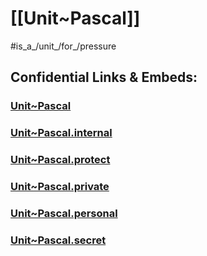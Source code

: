 ﻿

# [[Unit~Pascal]] 

#is_a_/unit_/for_/pressure 


## Confidential Links & Embeds: 

### [Unit~Pascal](/_public/Unit/SI-Unit/derived_Unit/Unit~Pascal.md) 

### [Unit~Pascal.internal](/_internal/Unit/SI-Unit/derived_Unit/Unit~Pascal.internal.md) 

### [Unit~Pascal.protect](/_protect/Unit/SI-Unit/derived_Unit/Unit~Pascal.protect.md) 

### [Unit~Pascal.private](/_private/Unit/SI-Unit/derived_Unit/Unit~Pascal.private.md) 

### [Unit~Pascal.personal](/_personal/Unit/SI-Unit/derived_Unit/Unit~Pascal.personal.md) 

### [Unit~Pascal.secret](/_secret/Unit/SI-Unit/derived_Unit/Unit~Pascal.secret.md) 
